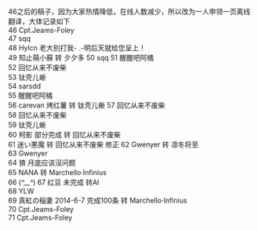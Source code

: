 46之后的稿子，因为大家热情降低，在线人数减少，所以改为一人申领一页离线翻译，大体记录如下  
46 Cpt.Jeams-Foley  
47 sqq  
48 Hylcn 老大别打我- .-明后天就给您呈上！  
49 知止萌小蘇 转 夕夕多
50 sqq 
51 醒醒吧阿橘  
52 回忆从来不废柴  
53 钛壳儿蜥  
54 sarsdd  
55 醒醒吧阿橘  
56 carevan 烤红薯 转 钛壳儿蜥
57 回忆从来不废柴  
58 回忆从来不废柴  
59 钛壳儿蜥  
60 柯影     部分完成 转 回忆从来不废柴  
61 迷い悪魔   转 回忆从来不废柴 修正
62 Gwenyer   转 凛冬将至  
63 Gwenyer  
64 猹 月底应该沒问题  
65 NANA  转 Marchello·Infinius  
66 (*^__^*) 
67 红豆     未完成 转AI  
68 YLW  
69 真紅の稲妻     2014-6-7 完成100条 转 Marchello·Infinius  
70 Cpt.Jeams-Foley  
71 Cpt.Jeams-Foley
